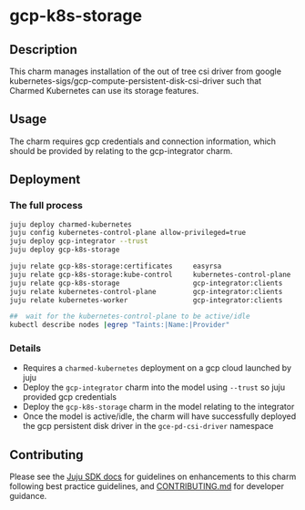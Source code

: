 # gcp-k8s-storage

## Description

This charm manages installation of the out of tree csi driver from google
kubernetes-sigs/gcp-compute-persistent-disk-csi-driver such that Charmed
Kubernetes can use its storage features.

## Usage

The charm requires gcp credentials and connection information, which
should be provided by relating to the gcp-integrator charm.

## Deployment

### The full process

```bash
juju deploy charmed-kubernetes
juju config kubernetes-control-plane allow-privileged=true
juju deploy gcp-integrator --trust
juju deploy gcp-k8s-storage

juju relate gcp-k8s-storage:certificates     easyrsa
juju relate gcp-k8s-storage:kube-control     kubernetes-control-plane
juju relate gcp-k8s-storage                  gcp-integrator:clients
juju relate kubernetes-control-plane         gcp-integrator:clients
juju relate kubernetes-worker                gcp-integrator:clients

##  wait for the kubernetes-control-plane to be active/idle
kubectl describe nodes |egrep "Taints:|Name:|Provider"
```

### Details

* Requires a `charmed-kubernetes` deployment on a gcp cloud launched by juju
* Deploy the `gcp-integrator` charm into the model using `--trust` so juju provided gcp credentials
* Deploy the `gcp-k8s-storage` charm in the model relating to the integrator
* Once the model is active/idle, the charm will have successfully deployed the gcp persistent disk driver in the `gce-pd-csi-driver` namespace

## Contributing

Please see the [Juju SDK docs](https://juju.is/docs/sdk) for guidelines
on enhancements to this charm following best practice guidelines, and
[CONTRIBUTING.md](https://github.com/charmed-kubernetes/gcp-k8s-storage/blob/main/CONTRIBUTING.md)
for developer guidance.
